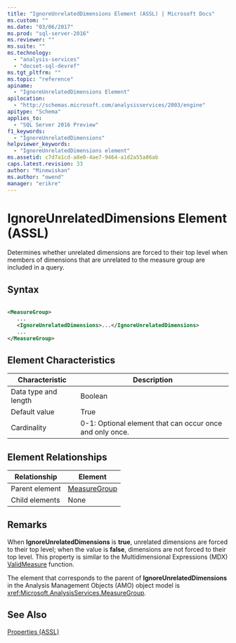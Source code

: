```yaml
---
title: "IgnoreUnrelatedDimensions Element (ASSL) | Microsoft Docs"
ms.custom: ""
ms.date: "03/06/2017"
ms.prod: "sql-server-2016"
ms.reviewer: ""
ms.suite: ""
ms.technology: 
  - "analysis-services"
  - "docset-sql-devref"
ms.tgt_pltfrm: ""
ms.topic: "reference"
apiname: 
  - "IgnoreUnrelatedDimensions Element"
apilocation: 
  - "http://schemas.microsoft.com/analysisservices/2003/engine"
apitype: "Schema"
applies_to: 
  - "SQL Server 2016 Preview"
f1_keywords: 
  - "IgnoreUnrelatedDimensions"
helpviewer_keywords: 
  - "IgnoreUnrelatedDimensions element"
ms.assetid: c7d7a1cd-a8e0-4ae7-9464-a1d2a55a86ab
caps.latest.revision: 33
author: "Minewiskan"
ms.author: "owend"
manager: "erikre"
---
```

# IgnoreUnrelatedDimensions Element (ASSL)
  Determines whether unrelated dimensions are forced to their top level when members of dimensions that are unrelated to the measure group are included in a query.  
  
## Syntax  
  
```xml  
  
<MeasureGroup>  
   ...  
   <IgnoreUnrelatedDimensions>...</IgnoreUnrelatedDimensions>  
   ...  
</MeasureGroup>  
```  
  
## Element Characteristics  
  
|Characteristic|Description|  
|--------------------|-----------------|  
|Data type and length|Boolean|  
|Default value|True|  
|Cardinality|0-1: Optional element that can occur once and only once.|  
  
## Element Relationships  
  
|Relationship|Element|  
|------------------|-------------|  
|Parent element|[MeasureGroup](../../../analysis-services/scripting/objects/measuregroup-element-assl.md)|  
|Child elements|None|  
  
## Remarks  
 When **IgnoreUnrelatedDimensions** is **true**, unrelated dimensions are forced to their top level; when the value is **false**, dimensions are not forced to their top level. This property is similar to the Multidimensional Expressions (MDX) [ValidMeasure](../../../mdx/validmeasure-mdx.md) function.  
  
 The element that corresponds to the parent of **IgnoreUnrelatedDimensions** in the Analysis Management Objects (AMO) object model is <xref:Microsoft.AnalysisServices.MeasureGroup>.  
  
## See Also  
 [Properties &#40;ASSL&#41;](../../../analysis-services/scripting/properties/properties-assl.md)  
  
  